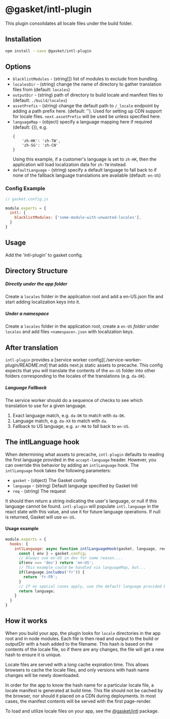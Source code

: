 # @gasket/intl-plugin

This plugin consolidates all locale files under the build folder.

## Installation

```bash
npm install --save @gasket/intl-plugin
```

## Options

- `blacklistModules` - (string[]) list of modules to exclude from bundling.
- `localesDir` - (string) change the name of directory to gather translation
   files from (default: `locales`)
- `outputDir` - (string) path of directory to build locale and manifest files to
   (default: `./build/locales`)
- `assetPrefix` - (string) change the default path to `/_locale` endpoint by
   adding a path prefix here. (default: ''). Used for setting up CDN support
   for locale files. `next.assetPrefix` will be used be unless specified here.
- `languageMap` - (object) specify a language mapping here if required
   (default: {}), e.g.
    ```
    {
        'zh-HK': 'zh-TW',
        'zh-SG': 'zh-CN'
    }
    ```
    Using this example, if a customer's language is set to `zh-HK`, then the
    application will load localization data for `zh-TW` instead.
- `defaultLanguage` - (string) specify a default language to fall back to if
   none of the fallback language translations are available (default: `en-US`)

### Config Example

```js
// gasket.config.js

module.exports = {
  intl: {
    blacklistModules: ['some-module-with-unwanted-locales'],
  }
}
```

## Usage

Add the 'intl-plugin' to gasket config.

## Directory Structure

##### Directly under the app folder

Create a `locales` folder in the application root and add a en-US.json file and
start adding localization keys into it.

##### Under a namespace

Create a `locales` folder in the application root, create a `en-US` *folder*
under `locales` and add files `<namespace>.json` with localization keys.

## After translation

`intl-plugin` provides a [service worker config][./service-worker-plugin/README.md]
that adds next.js static assets to precache. This config expects that you will
translate the contents of the `en-US` folder
into other folders corresponding to the locales of the translations (e.g. `da-DK`).

##### Language Fallback

The service worker should do a sequence of checks to see which translation to
use for a given language.

1. Exact language match, e.g. `da-DK` to match with `da-DK`.
2. Language match, e.g. `da-XX` to match with `da`.
3. Fallback to US language, e.g. `ar-MA` to fall back to `en-US`.

## The intlLanguage hook

When determining what assets to precache, `intl-plugin` defaults to reading the
first language provided in the `accept-language` header. However, you can
override this behavior by adding an `intlLanguage` hook. The `intlLanguage` hook
takes the following parameters:

- `gasket` - (object) The Gasket config
- `language` - (string) Default language specified by Gasket Intl
- `req` - (string) The request

It should then return a string indicating the user's language, or null if this
language cannot be found. `intl-plugin` will populate `intl.language` in the
react state with this value, and use it for future language operations. If null
is returned, Gasket will use `en-US`.

#### Usage example

```js
module.exports = {
  hooks: {
    intlLanguage: async function intlLanguageHook(gasket, language, req) {
      const { env } = gasket.config;
      // Always use en-US in dev for some reason....
      if(env === 'dev') return 'en-US';
      // This example could be handled via languageMap, but...
      if(language.includes('fr')) {
        return 'fr-FR';
      }
      // If no special cases apply, use the default language provided by Gasket.
      return language;
    }
  }
}
```


## How it works

When you build your app, the plugin looks for `locale` directories in the app
root and in node modules. Each file is then read and output to the build or
outputDir with a hash added to the filename. This hash is based on the contents
of the locale file, so if there are any changes, the file will get a new hash to
ensure it is unique.

Locale files are served with a long cache expiration time. This allows browsers
to cache the locale files, and only versions with hash name changes will be
newly downloaded.

In order for the app to know the hash name for a particular locale file, a
locale manifest is generated at build time. This file should not be cached by
the browser, nor should it placed on a CDN during deployments. In most cases,
the manifest contents will be served with the first page-render.

To load and utilize locale files on your app, see the [@gasket/intl] package.



[@gasket/intl]: ../gasket-intl/README.md
